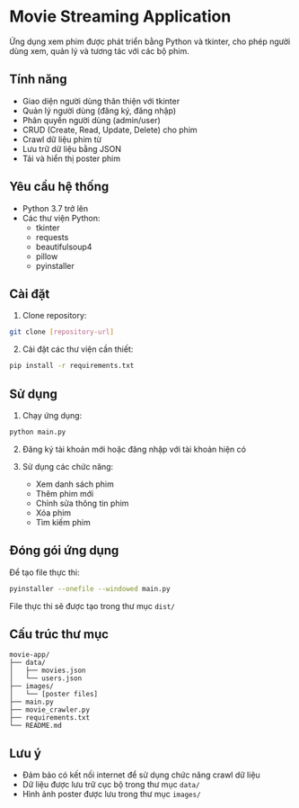 # Movie Streaming Application

Ứng dụng xem phim được phát triển bằng Python và tkinter, cho phép người dùng xem, quản lý và tương tác với các bộ phim.

## Tính năng

- Giao diện người dùng thân thiện với tkinter
- Quản lý người dùng (đăng ký, đăng nhập)
- Phân quyền người dùng (admin/user)
- CRUD (Create, Read, Update, Delete) cho phim
- Crawl dữ liệu phim từ 
- Lưu trữ dữ liệu bằng JSON
- Tải và hiển thị poster phim

## Yêu cầu hệ thống

- Python 3.7 trở lên
- Các thư viện Python:
  - tkinter
  - requests
  - beautifulsoup4
  - pillow
  - pyinstaller

## Cài đặt

1. Clone repository:
```bash
git clone [repository-url]
```

2. Cài đặt các thư viện cần thiết:
```bash
pip install -r requirements.txt
```

## Sử dụng

1. Chạy ứng dụng:
```bash
python main.py
```

2. Đăng ký tài khoản mới hoặc đăng nhập với tài khoản hiện có

3. Sử dụng các chức năng:
   - Xem danh sách phim
   - Thêm phim mới
   - Chỉnh sửa thông tin phim
   - Xóa phim
   - Tìm kiếm phim

## Đóng gói ứng dụng

Để tạo file thực thi:
```bash
pyinstaller --onefile --windowed main.py
```

File thực thi sẽ được tạo trong thư mục `dist/`

## Cấu trúc thư mục

```
movie-app/
├── data/
│   ├── movies.json
│   └── users.json
├── images/
│   └── [poster files]
├── main.py
├── movie_crawler.py
├── requirements.txt
└── README.md
```

## Lưu ý

- Đảm bảo có kết nối internet để sử dụng chức năng crawl dữ liệu
- Dữ liệu được lưu trữ cục bộ trong thư mục `data/`
- Hình ảnh poster được lưu trong thư mục `images/` 